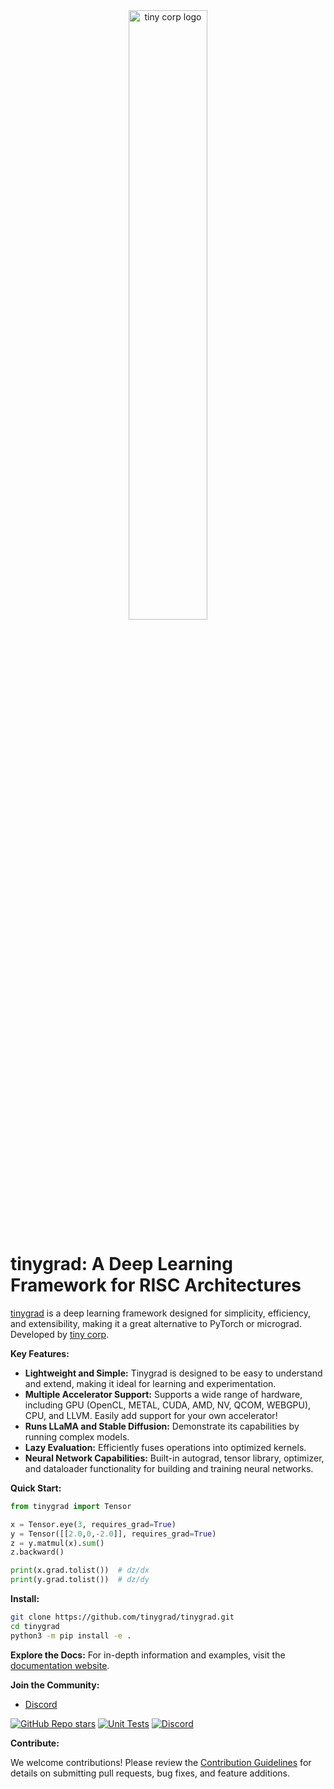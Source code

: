 <div align="center">
  <picture>
    <source media="(prefers-color-scheme: light)" srcset="/docs/logo_tiny_light.svg">
    <img alt="tiny corp logo" src="/docs/logo_tiny_dark.svg" width="50%" height="50%">
  </picture>
</div>

# tinygrad: A Deep Learning Framework for RISC Architectures

[tinygrad](https://github.com/tinygrad/tinygrad) is a deep learning framework designed for simplicity, efficiency, and extensibility, making it a great alternative to PyTorch or micrograd. Developed by [tiny corp](https://tinygrad.org).

**Key Features:**

*   **Lightweight and Simple:** Tinygrad is designed to be easy to understand and extend, making it ideal for learning and experimentation.
*   **Multiple Accelerator Support:** Supports a wide range of hardware, including GPU (OpenCL, METAL, CUDA, AMD, NV, QCOM, WEBGPU), CPU, and LLVM. Easily add support for your own accelerator!
*   **Runs LLaMA and Stable Diffusion:** Demonstrate its capabilities by running complex models.
*   **Lazy Evaluation:** Efficiently fuses operations into optimized kernels.
*   **Neural Network Capabilities:** Built-in autograd, tensor library, optimizer, and dataloader functionality for building and training neural networks.

**Quick Start:**

```python
from tinygrad import Tensor

x = Tensor.eye(3, requires_grad=True)
y = Tensor([[2.0,0,-2.0]], requires_grad=True)
z = y.matmul(x).sum()
z.backward()

print(x.grad.tolist())  # dz/dx
print(y.grad.tolist())  # dz/dy
```

**Install:**

```bash
git clone https://github.com/tinygrad/tinygrad.git
cd tinygrad
python3 -m pip install -e .
```

**Explore the Docs:**  For in-depth information and examples, visit the [documentation website](https://docs.tinygrad.org/).

**Join the Community:**

*   [Discord](https://discord.gg/ZjZadyC7PK)

[![GitHub Repo stars](https://img.shields.io/github/stars/tinygrad/tinygrad)](https://github.com/tinygrad/tinygrad/stargazers)
[![Unit Tests](https://github.com/tinygrad/tinygrad/actions/workflows/test.yml/badge.svg)](https://github.com/tinygrad/tinygrad/actions/workflows/test.yml)
[![Discord](https://img.shields.io/discord/1068976834382925865)](https://discord.gg/ZjZadyC7PK)

**Contribute:**

We welcome contributions! Please review the [Contribution Guidelines](https://github.com/tinygrad/tinygrad#contributing) for details on submitting pull requests, bug fixes, and feature additions.